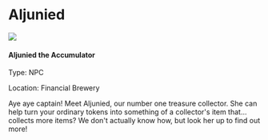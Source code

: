# Aljunied

![](../.gitbook/assets/character\_frame\_aljunied.png)

#### Aljunied the Accumulator

Type: NPC

Location: Financial Brewery

Aye aye captain! Meet Aljunied, our number one treasure collector. She can help turn your ordinary tokens into something of a collector's item that... collects more items? We don't actually know how, but look her up to find out more!
